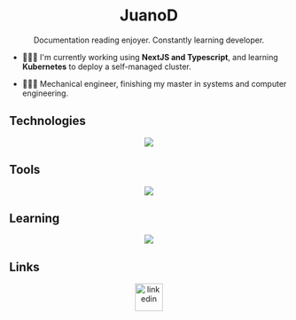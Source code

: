 <div align="center">
  <h1>JuanoD</h1>
</div>

<p align="center">
  Documentation reading enjoyer. Constantly learning developer.
</p>

- 🧑🏻‍💻 I'm currently working using **NextJS and Typescript**, and learning **Kubernetes** to deploy a self-managed cluster.

- 👨🏻‍🎓 Mechanical engineer, finishing my master in systems and computer engineering.

<h2>
  Technologies
</h2>
<p align="center">
  <a href="https://skillicons.dev">
    <img src="https://skillicons.dev/icons?i=nextjs,tailwind,ts,react,css,docker,ts,md,nodejs,django,py,nginx,postgres,rabbitmq&perline=14" />
  </a>
</p>

<h2>
  Tools
</h2>
<p align="center">
  <a href="https://skillicons.dev">
    <img src="https://skillicons.dev/icons?i=git,figma,linux,vscode,blender,latex&perline=6" />
  </a>
</p>

<h2>
  Learning
</h2>
<p align="center">
  <a href="https://skillicons.dev">
    <img src="https://skillicons.dev/icons?i=kubernetes,astro&perline=14" />
  </a>
</p>

<h2>
  Links
</h2>
<p align="center">
  <a href="https://www.linkedin.com/in/JuanoD/" target="blank"><img align="center" src="https://user-images.githubusercontent.com/88904952/234979284-68c11d7f-1acc-4f0c-ac78-044e1037d7b0.png" alt="linkedin" height="50" width="50" /></a>
</p>
